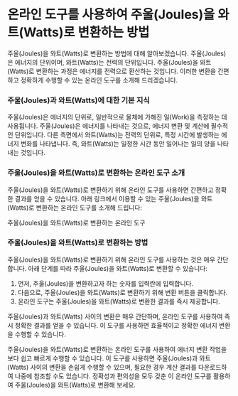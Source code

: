 온라인 도구를 사용하여 주울(Joules)을 와트(Watts)로 변환하는 방법
===========================================

주울(Joules)을 와트(Watts)로 변환하는 방법에 대해 알아보겠습니다. 주울(Joules)은 에너지의 단위이며, 와트(Watts)는 전력의 단위입니다. 주울(Joules)을 와트(Watts)로 변환하는 과정은 에너지를 전력으로 환산하는 것입니다. 이러한 변환을 간편하고 정확하게 수행할 수 있는 온라인 도구를 소개해 드리겠습니다.

### 주울(Joules)과 와트(Watts)에 대한 기본 지식

주울(Joules)은 에너지의 단위로, 일반적으로 물체에 가해진 일(Work)을 측정하는 데 사용됩니다. 주울(Joules)은 에너지를 나타내는 것으로, 에너지 변환 및 계산에 필수적인 단위입니다. 다른 측면에서 와트(Watts)는 전력의 단위로, 특정 시간에 발생하는 에너지 변화를 나타냅니다. 즉, 와트(Watts)는 일정한 시간 동안 일어나는 일의 양을 나타내는 것입니다.

### 주울(Joules)을 와트(Watts)로 변환하는 온라인 도구 소개

주울(Joules)을 와트(Watts)로 변환하기 위해 온라인 도구를 사용하면 간편하고 정확한 결과를 얻을 수 있습니다. 아래 링크에서 이용할 수 있는 주울(Joules)을 와트(Watts)로 변환하는 온라인 도구를 소개해 드립니다:

주울(Joules)을 와트(Watts)로 변환하는 온라인 도구

### 주울(Joules)을 와트(Watts)로 변환하는 방법

주울(Joules)을 와트(Watts)로 변환하기 위해 온라인 도구를 사용하는 것은 매우 간단합니다. 아래 단계를 따라 주울(Joules)을 와트(Watts)로 변환할 수 있습니다:

1. 먼저, 주울(Joules)을 변환하고자 하는 숫자를 입력란에 입력합니다.
2. 다음으로, 주울(Joules)을 와트(Watts)로 변환하기 위해 변환 버튼을 클릭합니다.
3. 온라인 도구는 주울(Joules)을 와트(Watts)로 변환한 결과를 즉시 제공합니다.

주울(Joules)과 와트(Watts) 사이의 변환은 매우 간단하며, 온라인 도구를 사용하여 즉시 정확한 결과를 얻을 수 있습니다. 이 도구를 사용하면 효율적이고 정확한 에너지 변환을 수행할 수 있습니다.

주울(Joules)을 와트(Watts)로 변환하는 온라인 도구를 사용하여 에너지 변환 작업을 보다 쉽고 빠르게 수행할 수 있습니다. 이 도구를 사용하면 주울(Joules)과 와트(Watts) 사이의 변환을 손쉽게 수행할 수 있으며, 필요한 경우 계산 결과를 다운로드하여 나중에 참조할 수도 있습니다. 정확성과 편의성을 모두 갖춘 이 온라인 도구를 활용하여 주울(Joules)을 와트(Watts)로 변환해 보세요.